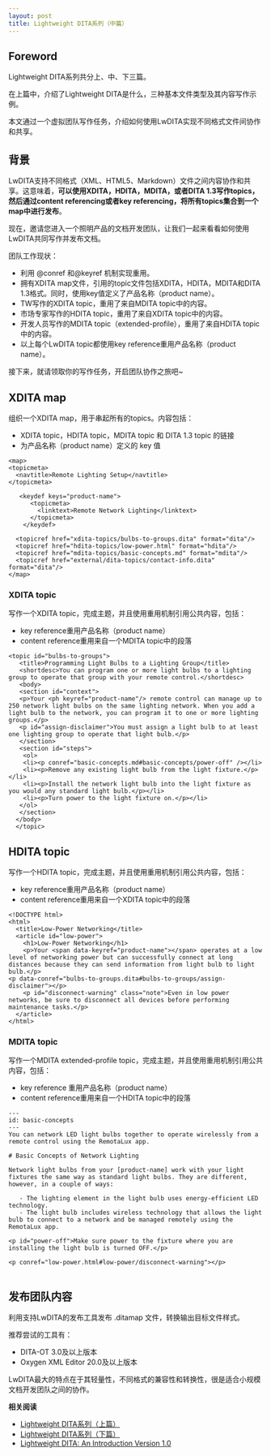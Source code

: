 ```yaml
---
layout: post
title: Lightweight DITA系列（中篇）
---
```


## Foreword

Lightweight DITA系列共分上、中、下三篇。

在上篇中，介绍了Lightweight DITA是什么，三种基本文件类型及其内容写作示例。

本文通过一个虚拟团队写作任务，介绍如何使用LwDITA实现不同格式文件间协作和共享。

## 背景

LwDITA支持不同格式（XML、HTML5、Markdown）文件之间内容协作和共享。这意味着，**可以使用XDITA，HDITA，MDITA，或者DITA 1.3写作topics，然后通过content referencing或者key referencing，将所有topics集合到一个map中进行发布**。

现在，邀请您进入一个照明产品的文档开发团队，让我们一起来看看如何使用LwDITA共同写作并发布文档。

团队工作现状：

- 利用 @conref 和@keyref 机制实现重用。
- 拥有XDITA map文件，引用的topic文件包括XDITA，HDITA，MDITA和DITA 1.3格式。同时，使用key值定义了产品名称（product name）。
- TW写作的XDITA topic，重用了来自MDITA topic中的内容。
- 市场专家写作的HDITA topic，重用了来自XDITA topic中的内容。
- 开发人员写作的MDITA topic（extended-profile），重用了来自HDITA topic中的内容。
- 以上每个LwDITA topic都使用key reference重用产品名称（product name）。

接下来，就请领取你的写作任务，开启团队协作之旅吧~

## XDITA map

组织一个XDITA map，用于串起所有的topics。内容包括：

- XDITA topic，HDITA topic，MDITA topic 和 DITA 1.3 topic 的链接
- 为产品名称（product name）定义的 key 值

```
<map>
<topicmeta>
  <navtitle>Remote Lighting Setup</navtitle>
</topicmeta>
  
   <keydef keys="product-name">
      <topicmeta>
        <linktext>Remote Network Lighting</linktext>
      </topicmeta>
    </keydef>
  
  <topicref href="xdita-topics/bulbs-to-groups.dita" format="dita"/>
  <topicref href="hdita-topics/low-power.html" format="hdita"/>
  <topicref href="mdita-topics/basic-concepts.md" format="mdita"/>
  <topicref href="external/dita-topics/contact-info.dita" format="dita"/>
</map>

```

### XDITA topic

写作一个XDITA topic，完成主题，并且使用重用机制引用公共内容，包括：

- key reference重用产品名称（product name）
- content reference重用来自一个MDITA topic中的段落

```
<topic id="bulbs-to-groups">
   <title>Programming Light Bulbs to a Lighting Group</title>
   <shortdesc>You can program one or more light bulbs to a lighting group to operate that group with your remote control.</shortdesc>
   <body>
   <section id="context">
   <p>Your <ph keyref="product-name"/> remote control can manage up to 250 network light bulbs on the same lighting network. When you add a light bulb to the network, you can program it to one or more lighting groups.</p>
   <p id="assign-disclaimer">You must assign a light bulb to at least one lighting group to operate that light bulb.</p>
   </section>
   <section id="steps">
    <ol>
    <li><p conref="basic-concepts.md#basic-concepts/power-off" /></li>
    <li><p>Remove any existing light bulb from the light fixture.</p></li>
    <li><p>Install the network light bulb into the light fixture as you would any standard light bulb.</p></li>
    <li><p>Turn power to the light fixture on.</p></li>
   </ol>
   </section>
  </body>
  </topic>

```

## HDITA topic

写作一个HDITA topic，完成主题，并且使用重用机制引用公共内容，包括：

- key reference重用产品名称（product name）
- content reference重用来自一个XDITA topic中的段落

```
<!DOCTYPE html>
<html>
  <title>Low-Power Networking</title>   
  <article id="low-power">
    <h1>Low-Power Networking</h1> 
    <p>Your <span data-keyref="product-name"></span> operates at a low level of networking power but can successfully connect at long distances because they can send information from light bulb to light bulb.</p>
<p data-conref="bulbs-to-groups.dita#bulbs-to-groups/assign-disclaimer"></p>
    <p id="disconnect-warning" class="note">Even in low power networks, be sure to disconnect all devices before performing maintenance tasks.</p>
  </article>
</html>

```

### MDITA topic

写作一个MDITA extended-profile topic，完成主题，并且使用重用机制引用公共内容，包括：

- key reference 重用产品名称（product name）
- content reference重用来自一个HDITA topic中的段落

```
---
id: basic-concepts 
---
You can network LED light bulbs together to operate wirelessly from a remote control using the RemotaLux app.

# Basic Concepts of Network Lighting
   
Network light bulbs from your [product-name] work with your light fixtures the same way as standard light bulbs. They are different, however, in a couple of ways:
  
   - The lighting element in the light bulb uses energy-efficient LED technology.
   - The light bulb includes wireless technology that allows the light bulb to connect to a network and be managed remotely using the RemotaLux app.
   
<p id="power-off">Make sure power to the fixture where you are installing the light bulb is turned OFF.</p>
   
<p conref="low-power.html#low-power/disconnect-warning"></p>
   
```

## 发布团队内容

利用支持LwDITA的发布工具发布 .ditamap 文件，转换输出目标文件样式。

推荐尝试的工具有：

- DITA-OT 3.0及以上版本
- Oxygen XML Editor 20.0及以上版本

LwDITA最大的特点在于其轻量性，不同格式的兼容性和转换性，很是适合小规模文档开发团队之间的协作。

**相关阅读**

- [Lightweight DITA系列（上篇）](2018-06-27-LightweightDITA-01.md)
- [Lightweight DITA系列（下篇）](2018-07-04-LightweightDITA-03.md)
- [Lightweight DITA: An Introduction Version 1.0 ](<http://docs.oasis-open.org/dita/LwDITA/v1.0/LwDITA-v1.0.html>)

